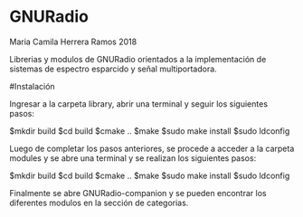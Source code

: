 # GNURadio
Maria Camila Herrera Ramos
2018


Librerias y modulos de GNURadio orientados a la implementación de sistemas de espectro esparcido y señal multiportadora. 

#Instalación

Ingresar a la carpeta library, abrir una terminal y seguir los siguientes pasos:

$mkdir build
$cd build
$cmake ..
$make
$sudo make install
$sudo ldconfig

Luego de completar los pasos anteriores, se procede a acceder a la carpeta modules y se abre una terminal y se realizan los siguientes pasos:

$mkdir build
$cd build
$cmake ..
$make
$sudo make install
$sudo ldconfig

Finalmente se abre GNURadio-companion y se pueden encontrar los diferentes modulos en la sección de categorias.
